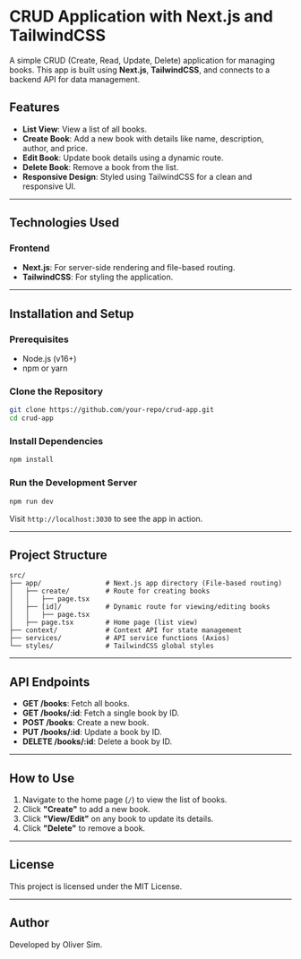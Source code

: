 
# CRUD Application with Next.js and TailwindCSS

A simple CRUD (Create, Read, Update, Delete) application for managing books. This app is built using **Next.js**, **TailwindCSS**, and connects to a backend API for data management.

## Features

- **List View**: View a list of all books.
- **Create Book**: Add a new book with details like name, description, author, and price.
- **Edit Book**: Update book details using a dynamic route.
- **Delete Book**: Remove a book from the list.
- **Responsive Design**: Styled using TailwindCSS for a clean and responsive UI.

---

## Technologies Used

### Frontend
- **Next.js**: For server-side rendering and file-based routing.
- **TailwindCSS**: For styling the application.

---

## Installation and Setup

### Prerequisites
- Node.js (v16+)
- npm or yarn

### Clone the Repository
```bash
git clone https://github.com/your-repo/crud-app.git
cd crud-app
```

### Install Dependencies
```bash
npm install
```

### Run the Development Server
```bash
npm run dev
```

Visit `http://localhost:3030` to see the app in action.

---

## Project Structure

```plaintext
src/
├── app/                # Next.js app directory (File-based routing)
│   ├── create/         # Route for creating books
│   │   ├── page.tsx
│   ├── [id]/           # Dynamic route for viewing/editing books
│   │   ├── page.tsx
│   ├── page.tsx        # Home page (list view)
├── context/            # Context API for state management
├── services/           # API service functions (Axios)
└── styles/             # TailwindCSS global styles
```

---

## API Endpoints

- **GET /books**: Fetch all books.
- **GET /books/:id**: Fetch a single book by ID.
- **POST /books**: Create a new book.
- **PUT /books/:id**: Update a book by ID.
- **DELETE /books/:id**: Delete a book by ID.

---

## How to Use

1. Navigate to the home page (`/`) to view the list of books.
2. Click **"Create"** to add a new book.
3. Click **"View/Edit"** on any book to update its details.
4. Click **"Delete"** to remove a book.

---

## License

This project is licensed under the MIT License.

---

## Author

Developed by Oliver Sim.
